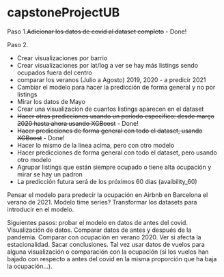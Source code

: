 # capstoneProjectUB

Paso 1.~~Adicionar los datos de covid al dataset completo~~ - Done!

Paso 2. 
- Crear visualizaciones por barrio 
- Crear visualizaciones por lat/log a ver se hay más listings sendo ocupados fuera del centro
- comparar los veranos (Julio a Agosto) 2019, 2020 - a predicir 2021
- Cambiar el modelo para hacer la predicción de forma general y no por listings
- Mirar los datos de Mayo
- Crear una visualizacion de cuantos listings aparecen en el dataset
- ~~Hacer otras predicciones usando un período especifico: desde março 2020 hasta ahora usando XGBoost~~ - Done! 
- ~~Hacer predicciones de forma general con todo el dataset, usando XGBoost~~ - Done!
- Hacer lo mismo de la linea acima, pero con otro modelo
- Hacer predicciones de forma general con todo el dataset, pero usando otro modelo
- Agrupar listings que están siempre ocupado o tiene alta ocupación y mirar se hay un padron
- La predicción futura será de los próximos 60 dias (avaibility_60)

Pensar el modelo para predecir la ocupación en Airbnb en Barcelona el verano de 2021. Modelo time series? Transformar los datasets para introducir en el modelo.

Siguientes pasos: probar el modelo en datos de antes del covid. Visualización de datos. Comparar datos de antes y después de la pandemia. Comparar con ocupación en verano 2020. Ver si afecta la estacionalidad. Sacar conclusiones. Tal vez usar datos de vuelos para alguna visualización o comparación con la ocupación (si los vuelos han bajado con respecto a antes del covid en la misma proporción que ha baja la ocupación...).


